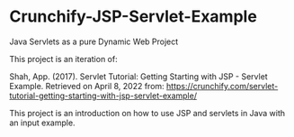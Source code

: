 # Crunchify-JSP-Servlet-Example
Java Servlets as a pure Dynamic Web Project

This project is an iteration of:

Shah, App. (2017). Servlet Tutorial: Getting Starting with JSP - Servlet Example. Retrieved on April 8, 2022 from: https://crunchify.com/servlet-tutorial-getting-starting-with-jsp-servlet-example/

This project is an introduction on how to use JSP and servlets in Java with an input example.
